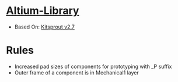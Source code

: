 [Altium-Library](https://github.com/csezenoglu/Altium-Library)
=========================
* Based On: [Kitsprout v2.7](https://github.com/KitSprout/AltiumDesigner_PcbLibrary)

Rules
=========================
* Increased pad sizes of components for prototyping with _P suffix
* Outer frame of a component is in Mechanical1 layer
